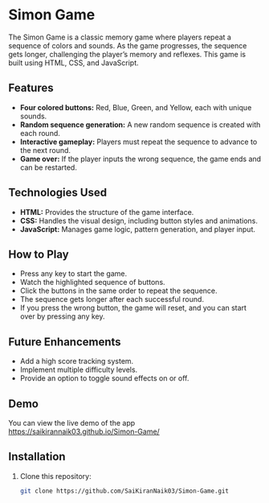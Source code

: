 # Simon Game

The Simon Game is a classic memory game where players repeat a sequence of colors and sounds. As the game progresses, the sequence gets longer, challenging the player’s memory and reflexes. This game is built using HTML, CSS, and JavaScript.

## Features

- **Four colored buttons:** Red, Blue, Green, and Yellow, each with unique sounds.
- **Random sequence generation:** A new random sequence is created with each round.
- **Interactive gameplay:** Players must repeat the sequence to advance to the next round.
- **Game over:** If the player inputs the wrong sequence, the game ends and can be restarted.

## Technologies Used

- **HTML:** Provides the structure of the game interface.
- **CSS:** Handles the visual design, including button styles and animations.
- **JavaScript:** Manages game logic, pattern generation, and player input.

## How to Play

- Press any key to start the game.
- Watch the highlighted sequence of buttons.
- Click the buttons in the same order to repeat the sequence.
- The sequence gets longer after each successful round.
- If you press the wrong button, the game will reset, and you can start over by pressing any key.

## Future Enhancements

- Add a high score tracking system.
- Implement multiple difficulty levels.
- Provide an option to toggle sound effects on or off.

## Demo

You can view the live demo of the app https://saikirannaik03.github.io/Simon-Game/

## Installation

1. Clone this repository:
   ```bash
   git clone https://github.com/SaiKiranNaik03/Simon-Game.git
